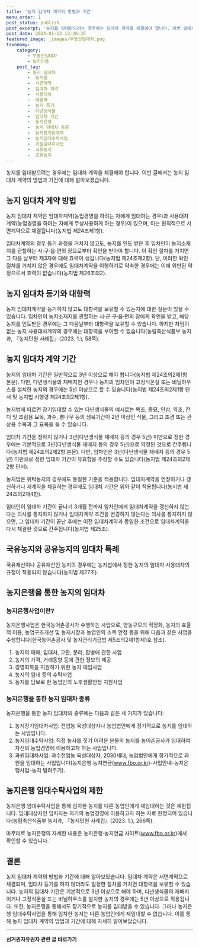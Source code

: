 ```yaml
---
title: '농지 임대차 계약의 방법과 기간'
menu_order: 1
post_status: publish
post_excerpt: '농지를 임대받으려는 경우에는 임대차 계약을 체결해야 합니다. 이번 글에서는 농지 임대차 계약의 방법과 기간에 대해 알아보겠습니다.'
post_date: 2024-01-13 13:36:35
featured_image: _images/부동산임대차.png
taxonomy:
    category:
        - 부동산임대차
        - 농지이용
    post_tag:
        - 농지 임대차
        -  농지법
        -  서면계약
        -  임대차 계약
        -  사용대차
        -  대항력
        -  농지 등기
        -  다년생식물
        -  임대차 기간
        -  농지은행
        -  농지 임대차 종류
        -  농지장기임대차
        -  농지임대수탁사업
        -  과원임대차사업
        -  국유농지
        -  공유농지
---
```



농지를 임대받으려는 경우에는 임대차 계약을 체결해야 합니다. 이번 글에서는 농지 임대차 계약의 방법과 기간에 대해 알아보겠습니다.

## 농지 임대차 계약 방법

농지 임대차 계약은 임대차계약(농업경영을 하려는 자에게 임대하는 경우)과 사용대차계약(농업경영을 하려는 자에게 무상사용하게 하는 경우)이 있으며, 이는 원칙적으로 서면계약으로 체결됩니다(농지법 제24조제1항).

임대차계약의 경우 등기 과정을 거치지 않고도, 농지를 인도 받은 후 임차인이 농지소재지를 관할하는 시·구·읍·면의 장으로부터 확인을 받아야 합니다. 이 확인 절차를 거치면 그 다음 날부터 제3자에 대해 효력이 생깁니다(농지법 제24조제2항). 단, 이러한 확인 절차를 거치지 않은 경우에도 임대차계약을 이행하기로 약속한 경우에는 이에 위반된 약정으로서 효력이 없습니다(농지법 제26조의2).

## 농지 임대차 등기와 대항력

농지 임대차계약을 등기하지 않고도 대항력을 보유할 수 있는지에 대한 질문이 있을 수 있습니다. 임차인이 농지소재지를 관할하는 시·군·구·읍·면의 장에게 확인을 받고, 해당 농지를 인도받은 경우에는 그 다음날부터 대항력을 보유할 수 있습니다. 하지만 차임이 없는 농지 사용대차계약의 경우에는 대항력을 부여할 수 없습니다(농림축산식품부 농지과, 『농지민원 사례집』(2023. 1.), 58쪽).

## 농지 임대차 계약 기간

농지의 임대차 기간은 일반적으로 3년 이상으로 해야 합니다(농지법 제24조의2제1항 본문). 다만, 다년생식물의 재배지인 경우나 농지의 임차인이 고정식온실 또는 비닐하우스를 설치한 농지의 경우에는 5년 이상으로 할 수 있습니다(농지법 제24조의2제1항 단서 및 농지법 시행령 제24조의2제1항).

농지법에 따르면 장기임대할 수 있는 다년생식물의 예시로는 목초, 종묘, 인삼, 약초, 잔디 및 조림용 묘목, 과수, 뽕나무 등의 생육기간이 2년 이상인 식물, 그리고 조경 또는 관상용 수목과 그 묘목을 들 수 있습니다.

임대차 기간을 정하지 않거나 3년(다년생식물 재배지 등의 경우 5년) 미만으로 정한 경우에는 기본적으로 3년(다년생식물 재배지 등의 경우 5년)으로 약정된 것으로 간주됩니다(농지법 제24조의2제2항 본문). 다만, 임차인은 3년(다년생식물 재배지 등의 경우 5년) 미만으로 정한 임대차 기간이 유효함을 주장할 수도 있습니다(농지법 제24조의2제2항 단서).

농지법은 위탁농지의 경우에도 동일한 기준을 적용합니다. 임대차계약을 연장하거나 갱신하거나 재계약을 체결하는 경우에도 임대차 기간은 위와 같이 적용됩니다(농지법 제24조의2제4항).

임대인이 임대차 기간이 끝나기 3개월 전까지 임차인에게 임대차계약을 갱신하지 않는다는 의사를 통지하지 않거나 임대차계약 조건을 변경하지 않는다는 의사를 통지하지 않으면, 그 임대차 기간이 끝난 후에는 이전 임대차계약과 동일한 조건으로 임대차계약을 다시 체결한 것으로 간주됩니다(농지법 제25조).

## 국유농지와 공유농지의 임대차 특례

국유재산이나 공유재산인 농지의 경우에는 농지법에서 정한 농지의 임대차·사용대차의 규정이 적용되지 않습니다(농지법 제27조).

## 농지은행을 통한 농지의 임대차

### 농지은행사업이란?

농지은행사업은 한국농어촌공사가 수행하는 사업으로, 영농규모의 적정화, 농지의 효율적 이용, 농업구조개선 및 농지시장과 농업인의 소득 안정 등을 위해 다음과 같은 사업을 수행합니다(한국농어촌공사 및 농지관리기금법 제5조의2제1항제1호 참조).

1. 농지의 매매, 임대차, 교환, 분리, 합병에 관한 사업
2. 농지의 가격, 거래동향 등에 관한 정보의 제공
3. 경영회복을 지원하기 위한 농지 매입사업
4. 농지의 임대 등의 수탁사업
5. 농지를 담보로 한 농업인의 노후생활안정 지원사업

### 농지은행을 통한 농지 임대차 종류

농지은행을 통한 농지 임대차의 종류에는 다음과 같은 세 가지가 있습니다:

1. 농지장기임대차사업: 전업농 육성대상자나 농업법인에게 장기적으로 농지를 임대하는 사업입니다.
2. 농지임대수탁사업: 직접 농사를 짓기 어려운 분들의 농지를 농어촌공사가 임대하여 자신의 농업경영에 이용하고자 하는 사업입니다.
3. 과원임대차사업: 과수전업농 육성대상자, 2030세대, 농업법인에게 장기적으로 과원을 임대하는 사업입니다(농지은행·농지연금(www.fbo.or.kr)-사업안내-농지은행사업-농지 빌려주기).

## 농지은행 임대수탁사업의 제한

농지은행 임대수탁사업을 통해 임차한 농지를 다른 농업인에게 재임대하는 것은 제한됩니다. 임대대상자인 임차자는 자기의 농업경영에 이용하고자 하는 자로 한정되어 있습니다(농림축산식품부 농지과, 『농지민원 사례집』(2023. 1.), 266쪽).

마무리로 농지은행의 자세한 내용은 농지은행·농지연금 사이트(www.fbo.or.kr)에서 확인할 수 있습니다.

## 결론

농지 임대차 계약의 방법과 기간에 대해 알아보았습니다. 임대차 계약은 서면계약으로 체결되며, 임대차 등기를 하지 않더라도 일정한 절차를 거치면 대항력을 보유할 수 있습니다. 농지의 임대차 기간은 기본적으로 3년 이상으로 해야 하며, 다년생식물의 재배지이거나 고정식온실 또는 비닐하우스를 설치한 농지의 경우에는 5년 이상으로 적용됩니다. 또한, 농지은행을 통해서도 장기적으로 농지를 임대받을 수 있습니다. 그러나 농지은행 임대수탁사업을 통해 임차한 농지는 다른 농업인에게 재임대할 수 없습니다. 이를 통해 농지 임대차 계약의 방법과 기간에 대해 자세히 알아보았습니다.
<!-- wp:separator -->
<hr class="wp-block-separator has-alpha-channel-opacity"/>
<!-- /wp:separator -->

<!-- wp:group {"backgroundColor":"base","layout":{"type":"constrained"}} -->
<div class="wp-block-group has-base-background-color has-background"><!-- wp:paragraph {"align":"center","fontSize":"medium"} -->
<p class="has-text-align-center has-large-font-size"><strong>선거권자유권자 관련 글 바로가기</strong></p>
<!-- /wp:paragraph -->


<!-- wp:latest-posts
{"categories":[{"id":7202,"count":19,"description":"","link":"https://uknowlaw.com/category/%ec%84%a0%ea%b1%b0%ea%b6%8c%ec%9e%90%ec%9c%a0%ea%b6%8c%ec%9e%90/","name":"선거권자유권자","slug":"선거권자유권자","taxonomy":"category","parent":0,"meta":[],"_links":{"self":[{"href":"https://uknowlaw.com/wp-json/wp/v2/categories/7202"}],"collection":[{"href":"https://uknowlaw.com/wp-json/wp/v2/categories"}],"about":[{"href":"https://uknowlaw.com/wp-json/wp/v2/taxonomies/category"}],"wp:post_type":[{"href":"https://uknowlaw.com/wp-json/wp/v2/posts?categories=7202"}],"curies":[{"name":"wp","href":"https://api.w.org/{rel}","templated":true}]}}],"postsToShow":100,"excerptLength":28,"postLayout":"grid","columns":2,"featuredImageAlign":"left","featuredImageSizeSlug":"large","fontSize":"small"} /--></div>
<!-- /wp:group -->